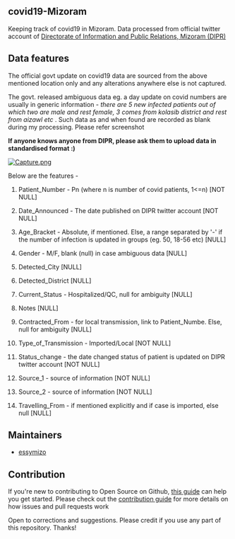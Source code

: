 ## covid19-Mizoram

Keeping track of covid19 in Mizoram. Data processed from official twitter account of [Directorate of Information and Public Relations, Mizoram (DIPR)](https://twitter.com/dipr_mizoram)

## Data features 

The official govt update on covid19 data are sourced from the above mentioned location only and any alterations anywhere else is not captured. 

The govt. released ambiguous data eg. a day update on covid numbers are usually in generic information -<i> there are 5 new infected patients out of which two are male and rest female, 3 comes from kolasib district and rest from aizawl etc </i>. Such data as and when found are recorded as blank during my processing. Please refer screenshot 

**If anyone knows anyone from DIPR, please ask them to upload data in standardised format :)**

[![Capture.png](https://i.postimg.cc/kgDJJGdp/Capture.png)](https://postimg.cc/0zRRZ8jY)

Below are the features -

1. Patient_Number - Pn (where n is number of covid patients, 1<=n) [NOT NULL]

2. Date_Announced - The date published on DIPR twitter account [NOT NULL]

3. Age_Bracket - Absolute, if mentioned. Else, a range separated by '-' if the number of infection is updated in groups (eg. 50, 18-56 etc) [NULL]

4. Gender - M/F, blank (null) in case ambiguous data [NULL]

5. Detected_City [NULL]

6. Detected_District [NULL]

7. Current_Status - Hospitalized/QC, null for ambiguity [NULL]

8. Notes [NULL]

9. Contracted_From - for local transmission, link to Patient_Numbe. Else, null for ambiguity [NULL]

10. Type_of_Transmission - Imported/Local [NOT NULL]

11. Status_change - the date changed status of patient is updated on DIPR twitter account [NOT NULL]

12. Source_1 - source of information [NOT NULL]

13. Source_2 - source of information [NOT NULL]

14. Travelling_From - if mentioned explicitly and if case is imported, else null [NULL]


## Maintainers

- [essymizo](https://github.com/essymizo)


## Contribution

If you're new to contributing to Open Source on Github, [this guide](https://guides.github.com/activities/contributing-to-open-source/) can help you get started. Please check out the [contribution guide](CONTRIBUTING.md) for more details on how issues and pull requests work

Open to corrections and suggestions. Please credit if you use any part of this repository. Thanks!
